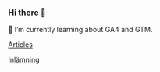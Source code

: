 ### Hi there 👋
🌱 I’m currently learning about GA4 and GTM. 

[Articles](/articles.md)

[Inlämning](/inlamning.md)




